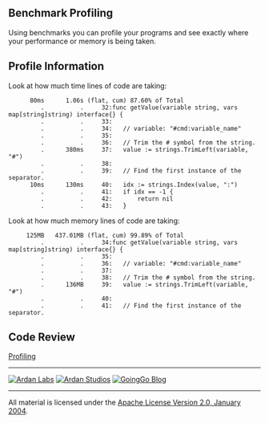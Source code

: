 ## Benchmark Profiling

Using benchmarks you can profile your programs and see exactly where your performance or memory is being taken.

## Profile Information

Look at how much time lines of code are taking:
```
      80ms      1.06s (flat, cum) 87.60% of Total
         .          .     32:func getValue(variable string, vars map[string]string) interface{} {
         .          .     33:
         .          .     34:	// variable: "#cmd:variable_name"
         .          .     35:
         .          .     36:	// Trim the # symbol from the string.
         .      380ms     37:	value := strings.TrimLeft(variable, "#")
         .          .     38:
         .          .     39:	// Find the first instance of the separator.
      10ms      130ms     40:	idx := strings.Index(value, ":")
         .          .     41:	if idx == -1 {
         .          .     42:		return nil
         .          .     43:	}
```

Look at how much memory lines of code are taking:
```
     125MB   437.01MB (flat, cum) 99.89% of Total
         .          .     34:func getValue(variable string, vars map[string]string) interface{} {
         .          .     35:
         .          .     36:	// variable: "#cmd:variable_name"
         .          .     37:
         .          .     38:	// Trim the # symbol from the string.
         .      136MB     39:	value := strings.TrimLeft(variable, "#")
         .          .     40:
         .          .     41:	// Find the first instance of the separator.
```

## Code Review

[Profiling](profiling.go)

___
[![Ardan Labs](../../00-slides/images/ggt_logo.png)](http://www.ardanlabs.com)
[![Ardan Studios](../../00-slides/images/ardan_logo.png)](http://www.ardanstudios.com)
[![GoingGo Blog](../../00-slides/images/ggb_logo.png)](http://www.goinggo.net)
___
All material is licensed under the [Apache License Version 2.0, January 2004](http://www.apache.org/licenses/LICENSE-2.0).
